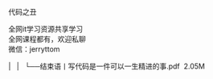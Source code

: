 代码之丑

全网it学习资源共享学习<br>全网课程都有，欢迎私聊<br>微信：jerryttom<br>

| &nbsp;&nbsp;| &nbsp;&nbsp;└──结束语丨写代码是一件可以一生精进的事.pdf &nbsp;2.05M